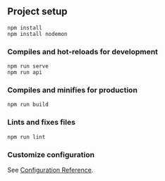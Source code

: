 

## Project setup
```
npm install
npm install nodemon
```

### Compiles and hot-reloads for development
```
npm run serve
npm run api
```

### Compiles and minifies for production
```
npm run build
```

### Lints and fixes files
```
npm run lint
```

### Customize configuration
See [Configuration Reference](https://cli.vuejs.org/config/).


